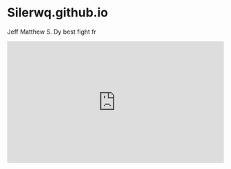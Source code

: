 # Silerwq.github.io
Jeff Matthew S. Dy
best fight fr
<div class="embed-container">
    <iframe width="640" height="390" 
    src="https://www.youtube.com/watch?v=A5PZCaUup4I{{ include.id }}" 
    frameborder="0" allowfullscreen></iframe>
</div>
<style>
.embed-container {
  position: relative;
  padding-bottom: 56.25%;
  height: 0;
  overflow: hidden;
  max-width: 100%;
}
.embed-container iframe,
.embed-container object,
.embed-container embed {
  position: absolute;
  top: 0;
  left: 0;
  width: 100%;
  height: 100%;
}
</style>
